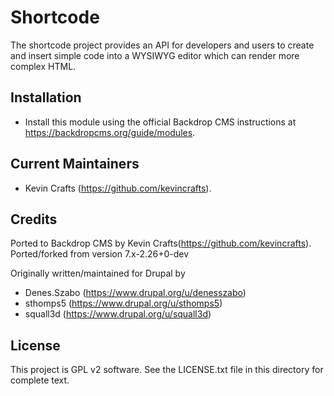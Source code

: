 Shortcode
======================

The shortcode project provides an API for developers and users to create and insert simple code into a WYSIWYG editor which can render more complex HTML.

Installation
------------

- Install this module using the official Backdrop CMS instructions at
  https://backdropcms.org/guide/modules.


Current Maintainers
-------------------

- Kevin Crafts (https://github.com/kevincrafts).

Credits
-------

Ported to Backdrop CMS by Kevin Crafts(https://github.com/kevincrafts). Ported/forked from version 7.x-2.26+0-dev

Originally written/maintained for Drupal by 
- Denes.Szabo (https://www.drupal.org/u/denesszabo)
- sthomps5 (https://www.drupal.org/u/sthomps5)
- squall3d (https://www.drupal.org/u/squall3d)

License
-------

This project is GPL v2 software. See the LICENSE.txt file in this directory for
complete text.
